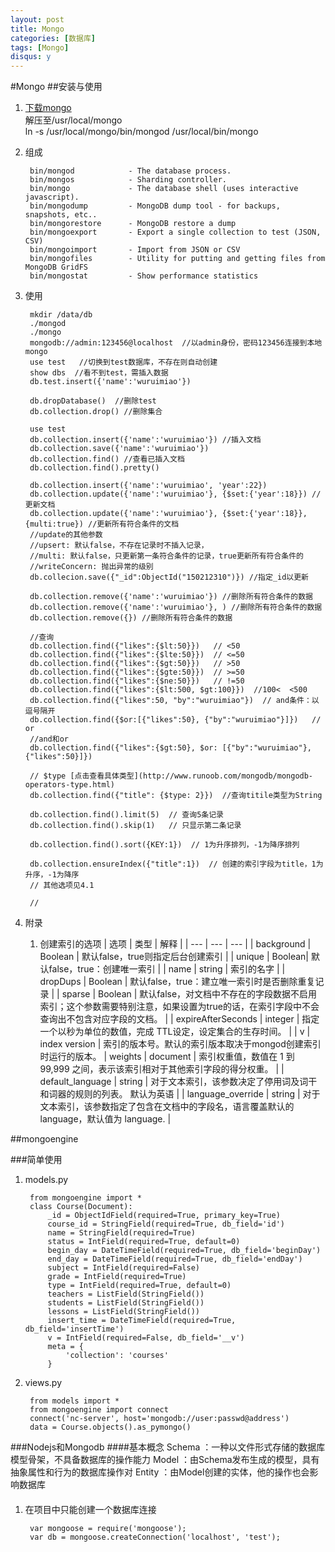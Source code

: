 ```yaml
---
layout: post
title: Mongo
categories: [数据库]
tags: [Mongo]
disqus: y
---
```

#Mongo
##安装与使用
1. [下载mongo](https://www.mongodb.com/download-center#community)      
解压至/usr/local/mongo    
ln -s /usr/local/mongo/bin/mongod /usr/local/bin/mongo      

2. 组成

        bin/mongod            - The database process.
        bin/mongos            - Sharding controller.
        bin/mongo             - The database shell (uses interactive javascript).
        bin/mongodump         - MongoDB dump tool - for backups, snapshots, etc..
        bin/mongorestore      - MongoDB restore a dump
        bin/mongoexport       - Export a single collection to test (JSON, CSV)
        bin/mongoimport       - Import from JSON or CSV
        bin/mongofiles        - Utility for putting and getting files from MongoDB GridFS
        bin/mongostat         - Show performance statistics

3. 使用
    
        mkdir /data/db
        ./mongod
        ./mongo
        mongodb://admin:123456@localhost  //以admin身份，密码123456连接到本地mongo
        use test   //切换到test数据库，不存在则自动创建
        show dbs  //看不到test，需插入数据
        db.test.insert({'name':'wuruimiao'})

        db.dropDatabase()  //删除test
        db.collection.drop() //删除集合

        use test
        db.collection.insert({'name':'wuruimiao'}) //插入文档
        db.collection.save({'name':'wuruimiao'})
        db.collection.find() //查看已插入文档
        db.collection.find().pretty()

        db.collection.insert({'name':'wuruimiao', 'year':22})
        db.collection.update({'name':'wuruimiao'}, {$set:{'year':18}}) //更新文档
        db.collection.update({'name':'wuruimiao'}, {$set:{'year':18}}, {multi:true}) //更新所有符合条件的文档
        //update的其他参数
        //upsert: 默认false，不存在记录时不插入记录，
        //multi: 默认false，只更新第一条符合条件的记录，true更新所有符合条件的
        //writeConcern: 抛出异常的级别
        db.collecion.save({"_id":ObjectId("150212310")}) //指定_id以更新

        db.collection.remove({'name':'wuruimiao'}) //删除所有符合条件的数据
        db.collection.remove({'name':'wuruimiao'}, ) //删除所有符合条件的数据
        db.collection.remove({}) //删除所有符合条件的数据

        //查询
        db.collection.find({"likes":{$lt:50}})   // <50
        db.collection.find({"likes":{$lte:50}})  // <=50
        db.collection.find({"likes":{$gt:50}})   // >50
        db.collection.find({"likes":{$gte:50}})  // >=50
        db.collection.find({"likes":{$ne:50}})   // !=50
        db.collection.find({"likes":{$lt:500, $gt:100}})  //100<  <500
        db.collection.find({"likes":50, "by":"wuruimiao"})  // and条件：以逗号隔开
        db.collection.find({$or:[{"likes":50}, {"by":"wuruimiao"}]})   // or
        //and和or
        db.collection.find({"likes":{$gt:50}, $or: [{"by":"wuruimiao"}, {"likes":50}]})

        // $type [点击查看具体类型](http://www.runoob.com/mongodb/mongodb-operators-type.html)
        db.collection.find({"title": {$type: 2}})  //查询titile类型为String

        db.collection.find().limit(5)  // 查询5条记录
        db.collection.find().skip(1)   // 只显示第二条记录

        db.collection.find().sort({KEY:1})  // 1为升序排列，-1为降序排列

        db.collection.ensureIndex({"title":1})  // 创建的索引字段为title，1为升序，-1为降序
        // 其他选项见4.1

        // 
        


4. 附录
    1. 创建索引的选项
| 选项 | 类型 | 解释 |
| --- | --- | --- |
| background | Boolean | 默认false，true则指定后台创建索引 |
| unique | Boolean| 默认false，true：创建唯一索引 | 
| name | string | 索引的名字 |
| dropDups | Boolean | 默认false，true：建立唯一索引时是否删除重复记录 | 
| sparse | Boolean | 默认false，对文档中不存在的字段数据不启用索引；这个参数需要特别注意，如果设置为true的话，在索引字段中不会查询出不包含对应字段的文档。 |
| expireAfterSeconds | integer | 指定一个以秒为单位的数值，完成 TTL设定，设定集合的生存时间。 |
| v | index version | 索引的版本号。默认的索引版本取决于mongod创建索引时运行的版本。
| weights | document | 索引权重值，数值在 1 到 99,999 之间，表示该索引相对于其他索引字段的得分权重。 |
| default_language | string | 对于文本索引，该参数决定了停用词及词干和词器的规则的列表。 默认为英语 |
| language_override | string | 对于文本索引，该参数指定了包含在文档中的字段名，语言覆盖默认的language，默认值为 language. |



##mongoengine

###简单使用
1. models.py
        
        from mongoengine import *
        class Course(Document):
            _id = ObjectIdField(required=True, primary_key=True)                             
            course_id = StringField(required=True, db_field='id')                            
            name = StringField(required=True)                                                
            status = IntField(required=True, default=0)                                      
            begin_day = DateTimeField(required=True, db_field='beginDay')                    
            end_day = DateTimeField(required=True, db_field='endDay')                        
            subject = IntField(required=False)                                               
            grade = IntField(required=True)                                                  
            type = IntField(required=True, default=0)                                        
            teachers = ListField(StringField())                                              
            students = ListField(StringField())                                              
            lessons = ListField(StringField())                                               
            insert_time = DateTimeField(required=True, db_field='insertTime')                
            v = IntField(required=False, db_field='__v')                                     
            meta = {                                                                         
                'collection': 'courses'                                                      
            }

2. views.py
    
        from models import *
        from mongoengine import connect
        connect('nc-server', host='mongodb://user:passwd@address')
        data = Course.objects().as_pymongo()


###Nodejs和Mongodb
####基本概念
Schema  ：一种以文件形式存储的数据库模型骨架，不具备数据库的操作能力
Model   ：由Schema发布生成的模型，具有抽象属性和行为的数据库操作对
Entity  ：由Model创建的实体，他的操作也会影响数据库
####
1. 在项目中只能创建一个数据库连接
    
        var mongoose = require('mongoose');
        var db = mongoose.createConnection('localhost', 'test');

